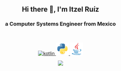 <h2 align="center">Hi there 👋, I'm Itzel Ruíz</h2>
<h3 align="center">a Computer Systems Engineer from Mexico</h4>

<br>

<p align="center">
  <a href="https://flutter.dev" target="_blank" rel="noreferrer"> 
    <img src="https://www.vectorlogo.zone/logos/kotlinlang/kotlinlang-icon.svg" alt="kotlin" width="40" height="40"/>
  </a> 
  <a href="https://www.python.org" target="_blank" rel="noreferrer"> 
    <img src="https://raw.githubusercontent.com/devicons/devicon/master/icons/python/python-original.svg" alt="python" width="40" height="40"/> 
  </a>   
  <a href="https://www.java.com" target="_blank" rel="noreferrer"> 
    <img src="https://raw.githubusercontent.com/devicons/devicon/master/icons/java/java-original.svg" alt="java" width="40" height="40"/>
  </a>
</p>

<div align="center">
  <a href="https://github.com/ItzelBlanca">  
    <img src="https://github-readme-stats.vercel.app/api?username=ItzelBlanca" width="450"/>
  </a>
</div>
